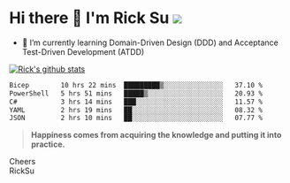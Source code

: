 # Hi there 👋 I'm Rick Su ![](https://komarev.com/ghpvc/?username=ricksu978)
<!--
**ricksu978/ricksu978** is a ✨ _special_ ✨ repository because its `README.md` (this file) appears on your GitHub profile.

Here are some ideas to get you started:

- 🔭 I’m currently working on ...
-->
- 🌱 I’m currently learning Domain-Driven Design (DDD) and Acceptance Test-Driven Development (ATDD)
<!--
- 👯 I’m looking to collaborate on ...
- 🤔 I’m looking for help with ...
- 💬 Ask me about ...
- 📫 How to reach me: ...
- 😄 Pronouns: ...
- ⚡ Fun fact: ...
-->
[![Rick's github stats](https://github-readme-stats.vercel.app/api?username=ricksu978&theme=dark)](https://github.com/ricksu978/ricksu978)

<!--START_SECTION:waka-->

```txt
Bicep        10 hrs 22 mins  █████████▒░░░░░░░░░░░░░░░   37.10 %
PowerShell   5 hrs 51 mins   █████▒░░░░░░░░░░░░░░░░░░░   20.93 %
C#           3 hrs 14 mins   ███░░░░░░░░░░░░░░░░░░░░░░   11.57 %
YAML         2 hrs 19 mins   ██░░░░░░░░░░░░░░░░░░░░░░░   08.32 %
JSON         2 hrs 10 mins   ██░░░░░░░░░░░░░░░░░░░░░░░   07.77 %
```

<!--END_SECTION:waka-->

> **Happiness comes from acquiring the knowledge and putting it into practice.**

Cheers  
RickSu 

